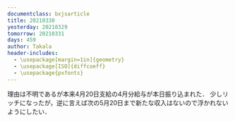 ```yaml
---
documentclass: bxjsarticle
title: 20210330
yesterday: 20210329
tomorrow: 20210331
days: 459
author: Takala
header-includes:
  - \usepackage[margin=1in]{geometry}
  - \usepackage[ISO]{diffcoeff}
  - \usepackage{pxfonts}
---
```



理由は不明であるが本来4月20日支給の4月分給与が本日振り込まれた．
少しリッチになったが，逆に言えば次の5月20日まで新たな収入はないので浮かれないようにしたい．



